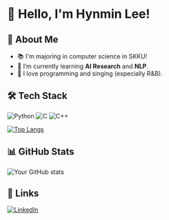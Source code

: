 # 👋 Hello, I'm Hynmin Lee!

## 🚀 About Me
- 📚 I'm majoring in computer science in SKKU!
- 🌱 I’m currently learning **AI Research** and **NLP**.
- 🎵 I love programming and singing (especially R&B).

## 🛠️ Tech Stack
![Python](https://img.shields.io/badge/Python-3776AB?style=flat&logo=python&logoColor=white)
![C](https://img.shields.io/badge/C-00599C?style=flat&logo=c&logoColor=white)
![C++](https://img.shields.io/badge/C++-00599C?style=flat&logo=c%2B%2B&logoColor=white)

[![Top Langs](https://github-readme-stats.vercel.app/api/top-langs/?username=yourusername&layout=compact)](https://github.com/yourusername/github-readme-stats)

## 📊 GitHub Stats
![Your GitHub stats](https://github-readme-stats.vercel.app/api?username=yourusername&show_icons=true&theme=radical)

## 🔗 Links
[![LinkedIn](https://img.shields.io/badge/-LinkedIn-blue)](https://linkedin.com/in/hyunmin-lee-0a7aa623a/)